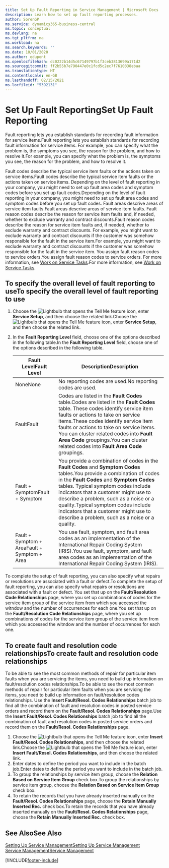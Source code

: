 ```yaml
---
title: Set Up Fault Reporting in Service Management | Microsoft Docs
description: Learn how to set up fault reporting processes.
author: SorenGP
ms.service: dynamics365-business-central
ms.topic: conceptual
ms.devlang: na
ms.tgt_pltfrm: na
ms.workload: na
ms.search.keywords: ''
ms.date: 10/01/2020
ms.author: edupont
ms.openlocfilehash: dc0222b14d5c67149797b1f3ceb3813699a171d2
ms.sourcegitcommit: ff2b55b7e790447e0c1fcd5c2ec7f7610338ebaa
ms.translationtype: HT
ms.contentlocale: en-GB
ms.lasthandoff: 02/15/2021
ms.locfileid: "5392131"
---
```

# <a name="set-up-fault-reporting"></a><span data-ttu-id="7ea8a-103">Set Up Fault Reporting</span><span class="sxs-lookup"><span data-stu-id="7ea8a-103">Set Up Fault Reporting</span></span>
<span data-ttu-id="7ea8a-104">Fault reporting lets you establish standards for recording fault information for service items.</span><span class="sxs-lookup"><span data-stu-id="7ea8a-104">Fault reporting lets you establish standards for recording fault information for service items.</span></span> <span data-ttu-id="7ea8a-105">For example, you can specify what the problem is, the symptoms you see, the reason for the problem, and how to resolve it.</span><span class="sxs-lookup"><span data-stu-id="7ea8a-105">For example, you can specify what the problem is, the symptoms you see, the reason for the problem, and how to resolve it.</span></span>  

<span data-ttu-id="7ea8a-106">Fault codes describe the typical service item faults or the actions taken on service items.</span><span class="sxs-lookup"><span data-stu-id="7ea8a-106">Fault codes describe the typical service item faults or the actions taken on service items.</span></span> <span data-ttu-id="7ea8a-107">Depending on the level of fault reporting in your company, you might need to set up fault area codes and symptom codes before you set up fault codes.</span><span class="sxs-lookup"><span data-stu-id="7ea8a-107">Depending on the level of fault reporting in your company, you might need to set up fault area codes and symptom codes before you set up fault codes.</span></span> <span data-ttu-id="7ea8a-108">Fault areas descrive areas of service item faults.</span><span class="sxs-lookup"><span data-stu-id="7ea8a-108">Fault areas descrive areas of service item faults.</span></span> <span data-ttu-id="7ea8a-109">Fault reason codes describe the reason for service item faults and, if needed, whether to exclude warranty and contract discounts.</span><span class="sxs-lookup"><span data-stu-id="7ea8a-109">Fault reason codes describe the reason for service item faults and, if needed, whether to exclude warranty and contract discounts.</span></span> <span data-ttu-id="7ea8a-110">For example, you might want to exclude warranty and contract discounts if the customer was somehow responsible for the fault in the service item.</span><span class="sxs-lookup"><span data-stu-id="7ea8a-110">For example, you might want to exclude warranty and contract discounts if the customer was somehow responsible for the fault in the service item.</span></span> <span data-ttu-id="7ea8a-111">You assign fault reason codes to service orders.</span><span class="sxs-lookup"><span data-stu-id="7ea8a-111">You assign fault reason codes to service orders.</span></span> <span data-ttu-id="7ea8a-112">For more information, see [Work on Service Tasks](service-how-to-work-on-service-tasks.md).</span><span class="sxs-lookup"><span data-stu-id="7ea8a-112">For more information, see [Work on Service Tasks](service-how-to-work-on-service-tasks.md).</span></span>  

## <a name="to-specify-the-overall-level-of-fault-reporting-to-use"></a><span data-ttu-id="7ea8a-113">To specify the overall level of fault reporting to use</span><span class="sxs-lookup"><span data-stu-id="7ea8a-113">To specify the overall level of fault reporting to use</span></span>
1. <span data-ttu-id="7ea8a-114">Choose the ![Lightbulb that opens the Tell Me feature](media/ui-search/search_small.png "Tell me what you want to do") icon, enter **Service Setup**, and then choose the related link.</span><span class="sxs-lookup"><span data-stu-id="7ea8a-114">Choose the ![Lightbulb that opens the Tell Me feature](media/ui-search/search_small.png "Tell me what you want to do") icon, enter **Service Setup**, and then choose the related link.</span></span>
2. <span data-ttu-id="7ea8a-115">In the **Fault Reporting Level** field, choose one of the options described in the following table.</span><span class="sxs-lookup"><span data-stu-id="7ea8a-115">In the **Fault Reporting Level** field, choose one of the options described in the following table.</span></span>  

    |<span data-ttu-id="7ea8a-116">**Fault Level**</span><span class="sxs-lookup"><span data-stu-id="7ea8a-116">**Fault Level**</span></span>|<span data-ttu-id="7ea8a-117">**Description**</span><span class="sxs-lookup"><span data-stu-id="7ea8a-117">**Description**</span></span>|  
    |------------|-------------|  
    |<span data-ttu-id="7ea8a-118">None</span><span class="sxs-lookup"><span data-stu-id="7ea8a-118">None</span></span> | <span data-ttu-id="7ea8a-119">No reporting codes are used.</span><span class="sxs-lookup"><span data-stu-id="7ea8a-119">No reporting codes are used.</span></span>|  
    |<span data-ttu-id="7ea8a-120">Fault</span><span class="sxs-lookup"><span data-stu-id="7ea8a-120">Fault</span></span> | <span data-ttu-id="7ea8a-121">Codes are listed in the **Fault Codes** table.</span><span class="sxs-lookup"><span data-stu-id="7ea8a-121">Codes are listed in the **Fault Codes** table.</span></span> <span data-ttu-id="7ea8a-122">These codes identify service item faults or actions to take on service items.</span><span class="sxs-lookup"><span data-stu-id="7ea8a-122">These codes identify service item faults or actions to take on service items.</span></span> <span data-ttu-id="7ea8a-123">You can cluster related codes into **Fault Area Code** groupings.</span><span class="sxs-lookup"><span data-stu-id="7ea8a-123">You can cluster related codes into **Fault Area Code** groupings.</span></span>|  
    |<span data-ttu-id="7ea8a-124">Fault + Symptom</span><span class="sxs-lookup"><span data-stu-id="7ea8a-124">Fault + Symptom</span></span> | <span data-ttu-id="7ea8a-125">You provide a combination of codes in the **Fault Codes** and **Symptom Codes** tables.</span><span class="sxs-lookup"><span data-stu-id="7ea8a-125">You provide a combination of codes in the **Fault Codes** and **Symptom Codes** tables.</span></span> <span data-ttu-id="7ea8a-126">Typical symptom codes include indicators that a customer might use to describe a problem, such as a noise or a quality.</span><span class="sxs-lookup"><span data-stu-id="7ea8a-126">Typical symptom codes include indicators that a customer might use to describe a problem, such as a noise or a quality.</span></span>|  
    |<span data-ttu-id="7ea8a-127">Fault + Symptom + Area</span><span class="sxs-lookup"><span data-stu-id="7ea8a-127">Fault + Symptom + Area</span></span> | <span data-ttu-id="7ea8a-128">You use fault, symptom, and fault area codes as an implementation of the International Repair Coding System (IRIS).</span><span class="sxs-lookup"><span data-stu-id="7ea8a-128">You use fault, symptom, and fault area codes as an implementation of the International Repair Coding System (IRIS).</span></span>|  

<span data-ttu-id="7ea8a-129">To complete the setup of fault reporting, you can also specify what repairs or resolutions are associated with a fault or defect.</span><span class="sxs-lookup"><span data-stu-id="7ea8a-129">To complete the setup of fault reporting, you can also specify what repairs or resolutions are associated with a fault or defect.</span></span> <span data-ttu-id="7ea8a-130">You set that up on the **Fault/Resolution Code Relationships** page, where you set up combinations of codes for the service item group of the service item from which you accessed the witndow and the number of occurrences for each one.</span><span class="sxs-lookup"><span data-stu-id="7ea8a-130">You set that up on the **Fault/Resolution Code Relationships** page, where you set up combinations of codes for the service item group of the service item from which you accessed the witndow and the number of occurrences for each one.</span></span>

## <a name="to-create-fault-and-resolution-code-relationships"></a><span data-ttu-id="7ea8a-131">To create fault and resolution code relationships</span><span class="sxs-lookup"><span data-stu-id="7ea8a-131">To create fault and resolution code relationships</span></span>
<!--this needs to go in a working with topic-->
<span data-ttu-id="7ea8a-132"> To be able to see the most common methods of repair for particular item faults when you are servicing the items, you need to build up information on fault/resolution codes relationships.</span><span class="sxs-lookup"><span data-stu-id="7ea8a-132">To be able to see the most common methods of repair for particular item faults when you are servicing the items, you need to build up information on fault/resolution codes relationships.</span></span> <span data-ttu-id="7ea8a-133">Use the **Insert Fault/Resol. Codes Relationships** batch job to find all the combination of fault and resolution codes in posted service orders and record them on the **Fault/Resol. Codes Relationships** page.</span><span class="sxs-lookup"><span data-stu-id="7ea8a-133">Use the **Insert Fault/Resol. Codes Relationships** batch job to find all the combination of fault and resolution codes in posted service orders and record them on the **Fault/Resol. Codes Relationships** page.</span></span>

1. <span data-ttu-id="7ea8a-134">Choose the ![Lightbulb that opens the Tell Me feature](media/ui-search/search_small.png "Tell me what you want to do") icon, enter **Insert Fault/Resol. Codes Relationships**, and then choose the related link.</span><span class="sxs-lookup"><span data-stu-id="7ea8a-134">Choose the ![Lightbulb that opens the Tell Me feature](media/ui-search/search_small.png "Tell me what you want to do") icon, enter **Insert Fault/Resol. Codes Relationships**, and then choose the related link.</span></span>  
2. <span data-ttu-id="7ea8a-135">Enter dates to define the period you want to include in the batch job.</span><span class="sxs-lookup"><span data-stu-id="7ea8a-135">Enter dates to define the period you want to include in the batch job.</span></span>  
3. <span data-ttu-id="7ea8a-136">To group the relationships by service item group, choose the **Relation Based on Service Item Group** check box.</span><span class="sxs-lookup"><span data-stu-id="7ea8a-136">To group the relationships by service item group, choose the **Relation Based on Service Item Group** check box.</span></span>  
4. <span data-ttu-id="7ea8a-137">To retain the records that you have already inserted manually on the **Fault/Resol. Codes Relationships** page, choose the **Retain Manually Inserted Rec.** check box.</span><span class="sxs-lookup"><span data-stu-id="7ea8a-137">To retain the records that you have already inserted manually on the **Fault/Resol. Codes Relationships** page, choose the **Retain Manually Inserted Rec.** check box.</span></span>  

## <a name="see-also"></a><span data-ttu-id="7ea8a-138">See Also</span><span class="sxs-lookup"><span data-stu-id="7ea8a-138">See Also</span></span>
[<span data-ttu-id="7ea8a-139">Setting Up Service Management</span><span class="sxs-lookup"><span data-stu-id="7ea8a-139">Setting Up Service Management</span></span>](service-setup-service.md)  
[<span data-ttu-id="7ea8a-140">Service Management</span><span class="sxs-lookup"><span data-stu-id="7ea8a-140">Service Management</span></span>](service-service.md)  


[!INCLUDE[footer-include](includes/footer-banner.md)]